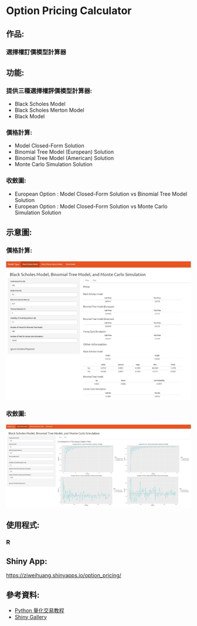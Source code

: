 # Option Pricing Calculator
## 作品:
### 選擇權訂價模型計算器
## 功能:
### 提供三種選擇權評價模型計算器:
* Black Scholes Model
* Black Scholes Merton Model
* Black Model
### 價格計算:
* Model Closed-Form Solution 
* Binomial Tree Model (European) Solution 
* Binomial Tree Model (American) Solution 
* Monte Carlo Simulation Solution 
### 收斂圖:
* European Option : Model Closed-Form Solution vs Binomial Tree Model Solution 
* European Option : Model Closed-Form Solution vs Monte Carlo Simulation Solution 
## 示意圖:
### 價格計算:
![picture1](https://github.com/yyy855029/option_pricing_calculator/blob/main/Img/%E7%A4%BA%E6%84%8F%E5%9C%961.jpg)
### 收斂圖:
![picture2](https://github.com/yyy855029/option_pricing_calculator/blob/main/Img/%E7%A4%BA%E6%84%8F%E5%9C%962.jpg)
## 使用程式:
### R
## Shiny App:
https://ziweihuang.shinyapps.io/option_pricing/
## 參考資料:
* [Python 量化交易教程](https://blog.lofyer.org/wp-content/uploads/python-quant-uqer.pdf)
* [Shiny Gallery](https://shiny.rstudio.com/gallery/)
